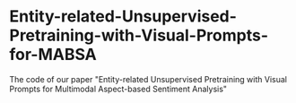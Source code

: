 # Entity-related-Unsupervised-Pretraining-with-Visual-Prompts-for-MABSA
The code of our paper "Entity-related Unsupervised Pretraining with Visual Prompts for Multimodal Aspect-based Sentiment Analysis"
